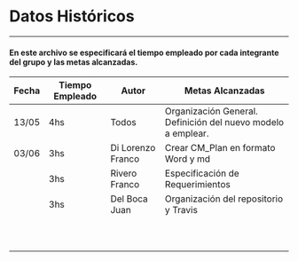 # Datos Históricos #

----------

#### En este archivo se especificará el tiempo empleado por cada integrante del grupo y las metas alcanzadas. ####

| Fecha | Tiempo Empleado | Autor | Metas Alcanzadas |
|-------|-----------------|-------------------|--------------------------------------------------------------|
| 13/05 | 4hs | Todos | Organización General. Definición del nuevo modelo a emplear. |
| 03/06 | 3hs | Di Lorenzo Franco | Crear CM_Plan en formato Word y md |
|  | 3hs | Rivero Franco | Especificación de Requerimientos |
|  | 3hs | Del Boca Juan | Organización del repositorio y Travis |
|  |  |  |  |
|  |  |  |  |
|  |  |  |  |
|  |  |  |  |
|  |  |  |  |
|  |  |  |  |
|  |  |  |  |
|  |  |  |  |
|  |  |  |  |
|  |  |  |  |